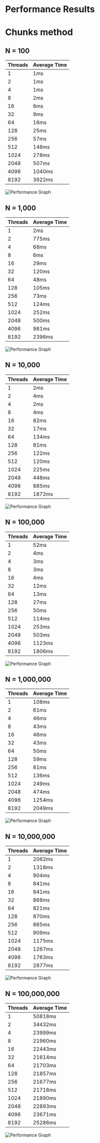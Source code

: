 # Performance Results
# Chunks method

## N = 100

| Threads | Average Time |
|---------|--------------|
| 1       | 1ms          |
| 2       | 1ms          |
| 4       | 1ms          |
| 8       | 2ms          |
| 16      | 6ms          |
| 32      | 9ms          |
| 64      | 16ms         |
| 128     | 25ms         |
| 256     | 57ms         |
| 512     | 148ms        |
| 1024    | 278ms        |
| 2048    | 507ms        |
| 4096    | 1040ms       |
| 8192    | 3922ms       |

![Performance Graph](images/N_100.png)

## N = 1,000

| Threads | Average Time |
|---------|--------------|
| 1       | 2ms          |
| 2       | 775ms        |
| 4       | 68ms         |
| 8       | 6ms          |
| 16      | 29ms         |
| 32      | 120ms        |
| 64      | 48ms         |
| 128     | 105ms        |
| 256     | 73ms         |
| 512     | 124ms        |
| 1024    | 252ms        |
| 2048    | 500ms        |
| 4096    | 981ms        |
| 8192    | 2396ms       |

![Performance Graph](images/N_1000.png)

## N = 10,000

| Threads | Average Time |
|---------|--------------|
| 1       | 2ms          |
| 2       | 4ms          |
| 4       | 2ms          |
| 8       | 4ms          |
| 16      | 82ms         |
| 32      | 17ms         |
| 64      | 134ms        |
| 128     | 81ms         |
| 256     | 122ms        |
| 512     | 120ms        |
| 1024    | 225ms        |
| 2048    | 448ms        |
| 4096    | 885ms        |
| 8192    | 1872ms       |

![Performance Graph](images/N_10000.png)

## N = 100,000

| Threads | Average Time |
|---------|--------------|
| 1       | 52ms         |
| 2       | 4ms          |
| 4       | 3ms          |
| 8       | 3ms          |
| 16      | 4ms          |
| 32      | 12ms         |
| 64      | 13ms         |
| 128     | 27ms         |
| 256     | 50ms         |
| 512     | 114ms        |
| 1024    | 253ms        |
| 2048    | 503ms        |
| 4096    | 1123ms       |
| 8192    | 1806ms       |

![Performance Graph](images/N_100000.png)

## N = 1,000,000

| Threads | Average Time |
|---------|--------------|
| 1       | 108ms        |
| 2       | 61ms         |
| 4       | 46ms         |
| 8       | 43ms         |
| 16      | 46ms         |
| 32      | 43ms         |
| 64      | 50ms         |
| 128     | 59ms         |
| 256     | 81ms         |
| 512     | 136ms        |
| 1024    | 249ms        |
| 2048    | 474ms        |
| 4096    | 1254ms       |
| 8192    | 2049ms       |

![Performance Graph](images/N_1000000.png)

## N = 10,000,000

| Threads | Average Time |
|---------|--------------|
| 1       | 2062ms       |
| 2       | 1318ms       |
| 4       | 904ms        |
| 8       | 841ms        |
| 16      | 841ms        |
| 32      | 868ms        |
| 64      | 821ms        |
| 128     | 870ms        |
| 256     | 865ms        |
| 512     | 909ms        |
| 1024    | 1175ms       |
| 2048    | 1267ms       |
| 4096    | 1763ms       |
| 8192    | 2877ms       |

![Performance Graph](images/N_10000000.png)

## N = 100,000,000

| Threads | Average Time |
|---------|--------------|
| 1       | 50818ms      |
| 2       | 34432ms      |
| 4       | 23999ms      |
| 8       | 21960ms      |
| 16      | 22443ms      |
| 32      | 21614ms      |
| 64      | 21703ms      |
| 128     | 21857ms      |
| 256     | 21677ms      |
| 512     | 21718ms      |
| 1024    | 21890ms      |
| 2048    | 22893ms      |
| 4096    | 23671ms      |
| 8192    | 25286ms      |

![Performance Graph](images/N_100000000.png)